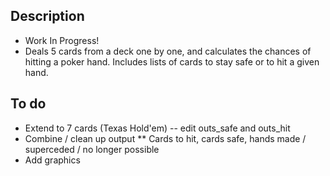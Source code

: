## Description
* Work In Progress!
* Deals 5 cards from a deck one by one, and calculates the chances of hitting a poker hand.  Includes lists of cards to stay safe or to hit a given hand.

## To do
* Extend to 7 cards (Texas Hold'em) -- edit outs_safe and outs_hit
* Combine / clean up output
** Cards to hit, cards safe, hands made / superceded / no longer possible
* Add graphics
